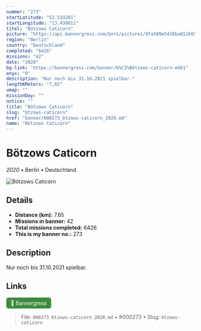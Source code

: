 ```yaml
---
nummer: "273"
startLatitude: "52.533281"
startLongitude: "13.430011"
titel: "Bötzows Caticorn"
picture: "https://api.bannergress.com/bnrs/pictures/9fa509e5426ba652665d5010c1df41e3"
region: "Berlin"
country: "Deutschland"
completed: "6426"
missions: "42"
date: "2020"
bg-link: "https://bannergress.com/banner/b%C3%B6tzows-caticorn-e6b1"
onyx: "0"
description: "Nur noch bis 31.10.2021 spielbar."
lengthKMeters: "7,65"
umap: ""
missionDay: ""
notice: ""
title: "Bötzows Caticorn"
slug: "btzows-caticorn"
href: "banner/000273_btzows-caticorn_2020.md"
name: "Bötzows Caticorn"
---
```

# Bötzows Caticorn

*2020* • Berlin • Deutschland

![Bötzows Caticorn](https://api.bannergress.com/bnrs/pictures/9fa509e5426ba652665d5010c1df41e3)



## Details
- **Distance (km):** 7.65
- **Missions in banner:** 42
- **Total missions completed:** 6426
- **This is my banner no.:** 273



## Description
Nur noch bis 31.10.2021 spielbar.



## Links
<a href="https://bannergress.com/banner/b%C3%B6tzows-caticorn-e6b1" target="_blank" style="display:inline-block;margin-right:8px;padding:6px 12px;background:#3c8b3c;color:#fff;text-decoration:none;border-radius:6px;">🔗 Bannergress</a>



> File: `000273_btzows-caticorn_2020.md` • #000273 • Slug: `btzows-caticorn`
